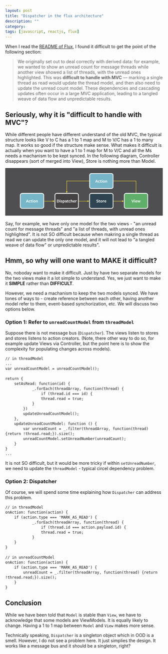 ```yaml
---
layout: post
title: "Dispatcher in the flux architecture"
description: ""
category:
tags: [javascript, reactjs, flux]
---
```

When I read the [README of Flux](https://github.com/facebook/flux), I found it difficult to get the point of the following section:

> We originally set out to deal correctly with derived data: for example, we wanted to show an unread count for message threads while another view showed a list of threads, with the unread ones highlighted. This was **difficult to handle with MVC** — marking a single thread as read would update the thread model, and then also need to update the unread count model. These dependencies and cascading updates often occur in a large MVC application, leading to a tangled weave of data flow and unpredictable results.

## Seriously, why it is "difficult to handle with MVC"?
While different people have different understand of the old MVC, the typical structure looks like V to C has a 1 to 1 map and M to V/C has a 1 to many map. It works so good if the structure make sense. What makes it difficult is actually when you want to have a 1 to 1 map for M to V/C and all the Ms needs a machanism to be kept synced. In the following diagram, Controller disappears (sort of merged into View), Store is nothing more than Model.

<div style="text-align:center"><img src ="/images/flux-simple-f8-diagram-with-client-action-1300w.png" /></div>

Say, for example, we have only one model for the two views - "an unread count for message threads" and "a list of threads, with unread ones highlighted". It is not SO difficult because when makring a single thread as read we can update the only one model, and it will not lead to "a tangled weave of data flow" or unpredictable results".

## Hmm, so why will one want to MAKE it difficult?
No, noboday want to make it difficult. Just by have two separate models for the two views make it a lot simple to understand. Yes, we just want to make it **SIMPLE** rather than **DIFFICULT**.

However, we need a machanism to keep the two models synced. We have tones of ways to - create reference between each other, having another model refer to them, event-based synchorization, etc. We will discuss two options below.

### Option 1: Refer to `unreadCountModel` from `threadModel`
Suppose there is not message bus (`Dispatcher`). The views listen to stores and stores listens to action creators. (Note, there other way to do so, for example update Views via Controller, but the point here is to show the complexity for populating changes across models).

    // in threadModel
    ...
    var unreadCountModel = unreadCountModel();
    
    return {
        setAsRead: function(id) {
                _.forEach(threadArray, function(thread) {
                    if (thread.id === id) {
                    thread.read = true;
                }
            })
            updateUnreadCountModel();
        },
        updateUnreadCountModel: function () {
            var unreadCount = _.filter(threadArray, function(thread) {return !thread.read;}).size();
            unreadCountModel.setUnreadNumber(unreadCount);
        }
    }
    ...
    
It is not SO difficult, but it would be more tricky if within `setUnreadNumber`, we need to update the `threadModel` - typical circel dependency problem.

### Option 2: Dispatcher
Of course, we will spend some time explaining how `Dispatcher` can address this problem.

    // in threadModel
    onAction: function(action) {
        if (action.type === 'MARK_AS_READ') {
                _.forEach(threadArray, function(thread) {
                    if (thread.id === action.payload.id) {
                    thread.read = true;
                }
        }
    }
    
    // in unreadCountModel
    onAction: function(action) {
        if (action.type === 'MARK_AS_READ') {
            unreadCount = _.filter(threadArray, function(thread) {return !thread.read;}).size();
        }
    }

## Conclusion
While we have been told that `Model` is stable than `View`, we have to acknowledge that some models are ViewModels. It is equally likely to change. Having a 1 to 1 map between `Model` and `View` makes more sense.

Technically speaking, `Dispatcher` is a singleton object which in OOD is a smell. However, I do not see a problem here. It just simplies the design. It works like a message bus and it should be a singleton, right?



